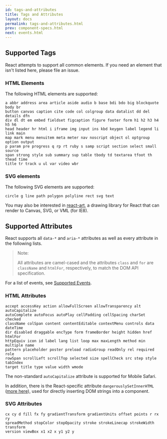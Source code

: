 ```yaml
---
id: tags-and-attributes
title: Tags and Attributes
layout: docs
permalink: tags-and-attributes.html
prev: component-specs.html
next: events.html
---
```


## Supported Tags

React attempts to support all common elements. If you need an element that isn't listed here, please file an issue.

### HTML Elements

The following HTML elements are supported:

```
a abbr address area article aside audio b base bdi bdo big blockquote body br
button canvas caption cite code col colgroup data datalist dd del details dfn
div dl dt em embed fieldset figcaption figure footer form h1 h2 h3 h4 h5 h6
head header hr html i iframe img input ins kbd keygen label legend li link main
map mark menu menuitem meta meter nav noscript object ol optgroup option output
p param pre progress q rp rt ruby s samp script section select small source
span strong style sub summary sup table tbody td textarea tfoot th thead time
title tr track u ul var video wbr
```

### SVG elements

The following SVG elements are supported:

```
circle g line path polygon polyline rect svg text
```

You may also be interested in [react-art](https://github.com/facebook/react-art), a drawing library for React that can render to Canvas, SVG, or VML (for IE8).


## Supported Attributes

React supports all `data-*` and `aria-*` attributes as well as every attribute in the following lists.

> Note:
>
> All attributes are camel-cased and the attributes `class` and `for` are `className` and `htmlFor`, respectively, to match the DOM API specification.

For a list of events, see [Supported Events](/react/docs/events.html).

### HTML Attributes

```
accept accessKey action allowFullScreen allowTransparency alt autoCapitalize
autoComplete autoFocus autoPlay cellPadding cellSpacing charSet checked
className colSpan content contentEditable contextMenu controls data dateTime
dir disabled draggable encType form frameBorder height hidden href htmlFor
httpEquiv icon id label lang list loop max maxLength method min multiple name
pattern placeholder poster preload radioGroup readOnly rel required role
rowSpan scrollLeft scrollTop selected size spellCheck src step style tabIndex
target title type value width wmode
```

The non-standard `autoCapitalize` attribute is supported for Mobile Safari.

In addition, there is the React-specific attribute `dangerouslySetInnerHTML` ([more here](/react/docs/special-non-dom-attributes.html)), used for directly inserting DOM strings into a component.

### SVG Attributes

```
cx cy d fill fx fy gradientTransform gradientUnits offset points r rx ry
spreadMethod stopColor stopOpacity stroke strokeLinecap strokeWidth transform
version viewBox x1 x2 x y1 y2 y
```
